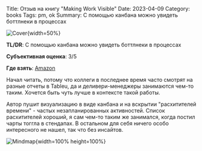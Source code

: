 Title: Отзыв на книгу "Making Work Visible"
Date: 2023-04-09
Category: books
Tags: pm, ok
Summary: С помощью канбана можно увидеть боттлнеки в процессах

![Cover]({static}cover.jpg){width=50%}

**TL/DR**: С помощью канбана можно увидеть боттлнеки в процессах

**Субъективная оценка**: 3/5

**Где взять**: [Amazon](https://www.amazon.com/Making-Work-Visible-Exposing-Optimize/dp/1950508498)

Начал читать, потому что коллеги в последнее время часто смотрят на разные отчеты в Tableu, да и деливери-менеджеры занимаются чем-то таким. Хочется быть чуть лучше в контексте такой работы.

Автор пушит визуализацию в виде канбана и на вскрытии "расхитителей времени" - частых незапланированных активностей. Список расхитителей хороший, я сам чем-то таким же занимался, когда постил чарты тоггла в стендапах. В остальном для себя ничего особо интересного не нашел, так что без инсайтов.

![Mindmap]({static}mindmap.png){width=100% height=100%}
